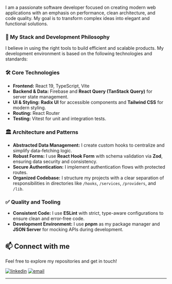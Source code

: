 I am a passionate software developer focused on creating modern web applications with an emphasis on performance, clean architecture, and code quality. My goal is to transform complex ideas into elegant and functional solutions.

### 🚀 My Stack and Development Philosophy

I believe in using the right tools to build efficient and scalable products. My development environment is based on the following technologies and standards:

### 🛠️ Core Technologies
* **Frontend:** React 19, TypeScript, Vite
* **Backend & Data:** Firebase and **React Query (TanStack Query)** for server state management.
* **UI & Styling:** **Radix UI** for accessible components and **Tailwind CSS** for modern styling.
* **Routing:** React Router
* **Testing:** Vitest for unit and integration tests.

### 🏛️ Architecture and Patterns
* **Abstracted Data Management:** I create custom hooks to centralize and simplify data-fetching logic.
* **Robust Forms:** I use **React Hook Form** with schema validation via **Zod**, ensuring data security and consistency.
* **Secure Authentication:** I implement authentication flows with protected routes.
* **Organized Codebase:** I structure my projects with a clear separation of responsibilities in directories like `/hooks`, `/services`, `/providers`, and `/lib`.

### ✅ Quality and Tooling
* **Consistent Code:** I use **ESLint** with strict, type-aware configurations to ensure clean and error-free code.
* **Development Environment:** I use **pnpm** as my package manager and **JSON Server** for mocking APIs during development.

## 📫 Connect with me

Feel free to explore my repositories and get in touch!

[![linkedin](https://img.shields.io/badge/linkedin-0A66C2?style=for-the-badge&logo=linkedin&logoColor=white)](https://www.linkedin.com/in/your-linkedin-username/)
[![email](https://img.shields.io/badge/Email-D14836?style=for-the-badge&logo=gmail&logoColor=white)](mailto:your-email@gmail.com)

---
